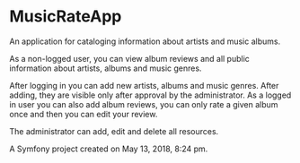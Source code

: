 MusicRateApp
=========
An application for cataloging information about artists and music albums.

As a non-logged user, you can view album reviews and all public information about artists, albums and music genres.

After logging in you can add new artists, albums and music genres. After adding, they are visible only after approval by the administrator.
As a logged in user you can also add album reviews, you can only rate a given album once and then you can edit your review.

The administrator can add, edit and delete all resources.


A Symfony project created on May 13, 2018, 8:24 pm.
